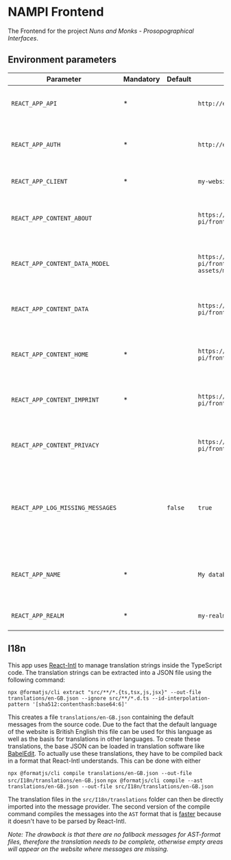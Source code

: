 # NAMPI Frontend

The Frontend for the project _Nuns and Monks - Prosopographical Interfaces_.

## Environment parameters

| Parameter                        | Mandatory | Default | Example                                                                          | Description                                                                      |
| -------------------------------- | --------- | ------- | -------------------------------------------------------------------------------- | -------------------------------------------------------------------------------- |
| `REACT_APP_API`                  | \*        |         | `http://example.com/api`                                                         | The URL of the NAMPI API entrypoint                                              |
| `REACT_APP_AUTH`                 | \*        |         | `http://example.com/keycloak/auth`                                               | The URL of of the Keycloak auth endpoint                                         |
| `REACT_APP_CLIENT`               | \*        |         | `my-website`                                                                     | The Keycloak client ID                                                           |
| `REACT_APP_CONTENT_ABOUT`        |           |         | `https://raw.githubusercontent.com/nam-pi/frontend-assets/main/texts/about/`     | The markdown content for the about page                                          |
| `REACT_APP_CONTENT_DATA_MODEL`   |           |         | `https://raw.githubusercontent.com/nam-pi/frontend-assets/main/texts/dataModel/` | The markdown content for the data model page                                     |
| `REACT_APP_CONTENT_DATA`         |           |         | `https://raw.githubusercontent.com/nam-pi/frontend-assets/main/texts/data/`      | The markdown content for the data page                                           |
| `REACT_APP_CONTENT_HOME`         | \*        |         | `https://raw.githubusercontent.com/nam-pi/frontend-assets/main/texts/home/`      | The markdown content for the home page                                           |
| `REACT_APP_CONTENT_IMPRINT`      | \*        |         | `https://raw.githubusercontent.com/nam-pi/frontend-assets/main/texts/imprint/`   | The markdown content for the imprint page                                        |
| `REACT_APP_CONTENT_PRIVACY`      |           |         | `https://raw.githubusercontent.com/nam-pi/frontend-assets/main/texts/privacy/`   | The markdown content for the privacy page                                        |
| `REACT_APP_LOG_MISSING_MESSAGES` |           | `false` | `true`                                                                           | Whether or not output a warning in the browser console for missing i18n messages |
| `REACT_APP_NAME`                 | \*        |         | `My database`                                                                    | The app name to be used in various places of the UI                              |
| `REACT_APP_REALM`                | \*        |         | `my-realm`                                                                       | The Keycloak realm name                                                          |

## I18n

This app uses [React-Intl](https://formatjs.io/docs/react-intl) to manage
translation strings inside the TypeScript code. The translation strings can be
extracted into a JSON file using the following command:

`npx @formatjs/cli extract "src/**/*.{ts,tsx,js,jsx}" --out-file translations/en-GB.json --ignore src/**/*.d.ts --id-interpolation-pattern '[sha512:contenthash:base64:6]'`

This creates a file `translations/en-GB.json` containing the default messages
from the source code. Due to the fact that the default language of the website
is British English this file can be used for this language as well as the basis
for translations in other languages. To create these translations, the base JSON
can be loaded in translation software like
[BabelEdit](https://www.codeandweb.com/babeledit/tutorials/how-to-translate-your-react-app-with-react-intl).
To actually use these translations, they have to be compiled back in a format
that React-Intl understands. This can be done with either

`npx @formatjs/cli compile translations/en-GB.json --out-file src/I18n/translations/en-GB.json`
`npx @formatjs/cli compile --ast translations/en-GB.json --out-file src/I18n/translations/en-GB.json`

The translation files in the `src/I18n/translations` folder can then be directly
imported into the message provider. The second version of the compile command
compiles the messages into the `AST` format that is
[faster](https://formatjs.io/docs/getting-started/message-distribution#compiling-messages)
because it doesn't have to be parsed by React-Intl.

_Note: The drawback is that there are no fallback messages for AST-format files,
therefore the translation needs to be complete, otherwise empty areas will
appear on the website where messages are missing._
